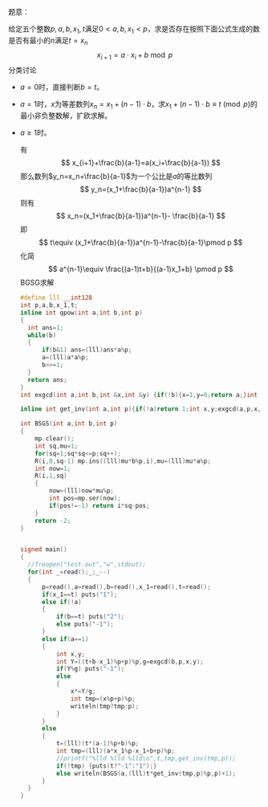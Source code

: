
<!--more-->

题意：

给定五个整数$p,a,b,x_1,t$满足$0<a,b,x_1<p$，求是否存在按照下面公式生成的数是否有最小的$n$满足$t=x_{n}$
$$
x_{i+1}= a\cdot x_i+b\bmod p
$$
分类讨论

- $a=0$时，直接判断$b=t$。

- $a=1$时，$x$为等差数列$x_n=x_1+(n-1)\cdot b$，求$x_1+(n-1)\cdot b\equiv t\pmod p$的最小非负整数解，扩欧求解。

- $a\ge 1$时。

  有
  $$
  x_{i+1}+\frac{b}{a-1}=a(x_i+\frac{b}{a-1})
  $$
  那么数列$y_n=x_n+\frac{b}{a-1}$为一个公比是$a$的等比数列
  $$
  y_n=(x_1+\frac{b}{a-1})a^{n-1}
  $$
  则有
  $$
  x_n=(x_1+\frac{b}{a-1})a^{n-1}- \frac{b}{a-1}
  $$
  即
  $$
  t\equiv (x_1+\frac{b}{a-1})a^{n-1}-\frac{b}{a-1}\pmod p 
  $$
  化简
  $$
  a^{n-1}\equiv \frac{(a-1)t+b}{(a-1)x_1+b} \pmod p
  $$
  BGSG求解
  
  ```c++
  #define lll __int128
  int p,a,b,x_1,t;
  inline int qpow(int a,int b,int p)
  {
  	int ans=1;
  	while(b) 
  	{
  		if(b&1) ans=(lll)ans*a%p;
  		a=(lll)a*a%p;
  		b>>=1;
  	}
  	return ans;
  }
  int exgcd(int a,int b,int &x,int &y) {if(!b){x=1,y=0;return a;}int ret=exgcd(b,a%b,y,x);y-=x*(a/b);return ret;}
  
  inline int get_inv(int a,int p){if(!a)return 1;int x,y;exgcd(a,p,x,y);return (x+p)%p;}
  
  int BSGS(int a,int b,int p)
  {
      mp.clear();
      int sq,mu=1;
      for(sq=1;sq*sq<=p;sq++);
      R(i,0,sq-1) mp.ins((lll)mu*b%p,i),mu=(lll)mu*a%p;
      int now=1;
      R(i,1,sq)
      { 
          now=(lll)now*mu%p;
          int pos=mp.ser(now);
          if(pos!=-1) return i*sq-pos;
      }
      return -2;
  }
  
  
  signed main()
  {
  	//freopen("test.out","w",stdout);
  	for(int _=read();_;_--)
  	{
  		p=read(),a=read(),b=read(),x_1=read(),t=read();
  		if(x_1==t) puts("1");
  		else if(!a) 
  		{
  			if(b==t) puts("2");
  			else puts("-1");
  		}
  		else if(a==1)
  		{
  			int x,y;
  			int Y=((t+b-x_1)%p+p)%p,g=exgcd(b,p,x,y);
  			if(Y%g) puts("-1");
  			else
  			{
  				x*=Y/g;
  				int tmp=(x%p+p)%p;
  				writeln(tmp?tmp:p);
  			}
  		}
  		else
  		{
  			t=(lll)(t*(a-1)%p+b)%p;
  			int tmp=(lll)(a*x_1%p-x_1+b+p)%p;
  			//printf("%lld %lld %lld\n",t,tmp,get_inv(tmp,p));
  			if(!tmp) {puts(t?"-1":"1");}
  			else writeln(BSGS(a,(lll)t*get_inv(tmp,p)%p,p)+1);
  		}
  	}
  }
  ```
  
  
